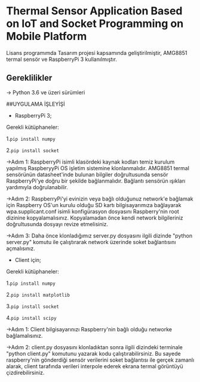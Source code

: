# Thermal Sensor Application Based on IoT and Socket Programming on Mobile Platform
 Lisans programımda Tasarım projesi kapsamında geliştirilmiştir, AMG8851 termal sensör ve RaspberryPi  3 kullanılmıştır.

## Gereklilikler
-> Python 3.6 ve üzeri sürümleri

##UYGULAMA İŞLEYİŞİ

* RaspberryPi 3;

Gerekli kütüphaneler:

1.```pip install numpy```

2.```pip install socket```

->Adım 1: RaspberryPi isimli klasördeki kaynak kodları temiz kurulum yapılmış RaspberyyPi OS işletim sistemine klonlanmalıdır. AMG8851 termal sensörünün datasheet'inde bulunan bilgiler doğrultusunda sensör RaspberryPi'ye doğru bir şekilde bağlanmalıdır. Bağlantı sensörün ışıkları yardımıyla doğrulanabilir.

->Adım 2: RaspberryPi'yi evinizin veya bağlı olduğunuz network'e bağlamak için Raspberry OS'un kurulu olduğu SD kartı bilgisayarımıza bağlayarak wpa.supplicant.conf isimli konfigürasyon dosyasını Raspberry'nin root dizinine kopyalamalısınız. Kopyalamadan önce kendi network bilgileriniz doğrultusunda dosyayı revize etmelisiniz.

->Adım 3: Daha önce klonladığımız server.py dosyasını ilgili dizinde "python server.py" komutu ile çalıştırarak network üzerinde soket bağlantısını açmalısınız.

* Client için;

Gerekli kütüphaneler:

1.```pip install numpy```

2.```pip install matplotlib```

3.```pip install socket```

4.```pip install scipy```

->Adım 1: Client bilgisayarınızı Raspberry'nin bağlı olduğu networke bağlamalısınız.

->Adım 2: client.py dosyasını klonladıktan sonra ilgili dizindeki terminale "python client.py" komutunu yazarak kodu çalıştırabilirsiniz. Bu sayede raspberry'nin
gönderdiği sensör verilerini soket bağlantısı ile gerçek zamanlı alarak, client tarafında verileri interpole ederek ekrana termal görüntüyü çizdirebilirsiniz.

